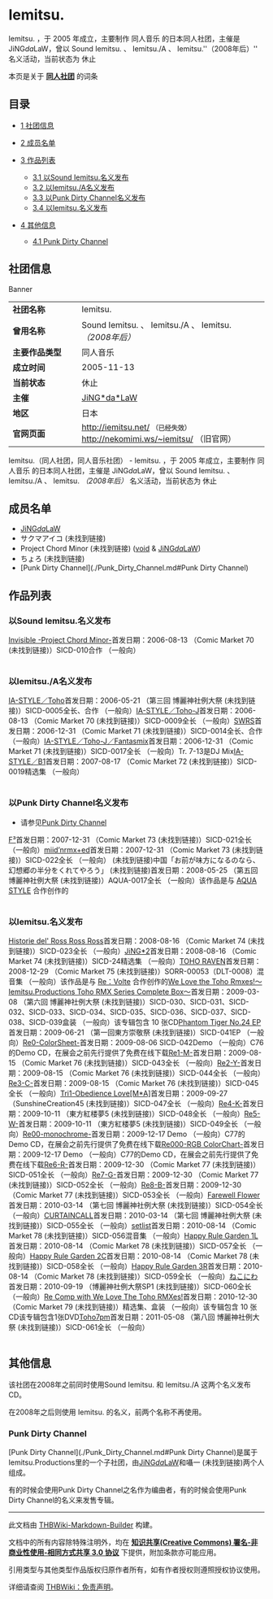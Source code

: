 # Iemitsu.

<!-- source html: G:\repos\THBWiki-Markdown-Builder\THBWikiMarkdown\Temp\main\b\b9\ns0%3AIemitsu%2E.html -->

Iemitsu. ，于 2005 年成立，主要制作 同人音乐 的日本同人社团，主催是 JiNG*da*LaW，曾以 Sound Iemitsu. 、 Iemitsu./A 、 Iemitsu.''（2008年后）'' 名义活动，当前状态为 休止

本页是关于 **[同人社团](./同人社团.md#同人社团)** 的词条

## 目录

- [1 社团信息](#社团信息)
- [2 成员名单](#成员名单)
- [3 作品列表](#作品列表)

  - [3.1 以Sound Iemitsu.名义发布](#以Sound_Iemitsu.名义发布)
  - [3.2 以Iemitsu./A名义发布](#以Iemitsu./A名义发布)
  - [3.3 以Punk Dirty Channel名义发布](#以Punk_Dirty_Channel名义发布)
  - [3.4 以Iemitsu.名义发布](#以Iemitsu.名义发布)



- [4 其他信息](#其他信息)

  - [4.1 Punk Dirty Channel](#Punk_Dirty_Channel)








## 社团信息
[](./文件-Iemitsu._banner.png.md)  [](./文件-Iemitsu._banner.png.md)Banner

<table><tbody><tr><td style="width:120px"><b>社团名称</b></td><td style="min-width:300px"> Iemitsu. </td></tr><tr><td><b>曾用名称</b></td><td> Sound Iemitsu. 、 Iemitsu./A 、 Iemitsu.<i>（2008年后）</i> </td></tr><tr><td><b>主要作品类型</b></td><td>同人音乐</td></tr><tr><td><b>成立时间</b></td><td>2005-11-13</td></tr><tr><td><b>当前状态</b></td><td>休止</td></tr><tr><td><b>主催</b></td><td> <a href="./JiNG-da-LaW.md" class="mw-redirect" title="JiNG*da*LaW">JiNG*da*LaW</a> </td></tr><tr><td><b>地区</b></td><td>日本</td></tr><tr><td><b>官网页面</b></td><td><a rel="nofollow" class="external free" href="http://iemitsu.net/">http://iemitsu.net/</a> <span style="font-family: sans-serif; cursor: default; color:#555; font-size: 0.8em; bottom: 0.1em; font-weight: bold;" title="连接到已经失效网页">（已经失效）</span><br><a rel="nofollow" class="external free" href="http://nekomimi.ws/~iemitsu/">http://nekomimi.ws/~iemitsu/</a> （旧官网）</td></tr></tbody></table>

Iemitsu.（同人社团，同人音乐社团） - Iemitsu. ，于 2005 年成立，主要制作 同人音乐 的日本同人社团，主催是 JiNG*da*LaW，曾以 Sound Iemitsu. 、 Iemitsu./A 、 Iemitsu. *（2008年后）*  名义活动，当前状态为 休止

## 成员名单
- [JiNG*da*LaW](./JiNG-da-LaW.md)
- サクマアイコ (未找到链接)
- Project Chord Minor (未找到链接) ([void](./void.md) &amp; [JiNG*da*LaW](./JiNG-da-LaW.md))
- ちょろ (未找到链接)
- [Punk Dirty Channel](./Punk_Dirty_Channel.md#Punk Dirty Channel)


## 作品列表

### 以Sound Iemitsu.名义发布
[](./Invisible_-Project_Chord_Minor-.md)[Invisible -Project Chord Minor-](./Invisible_-Project_Chord_Minor-.md)首发日期：2006-08-13 （Comic Market 70 (未找到链接)）SICD-010合作 （一般向）
<table><style data-mw-deduplicate="TemplateStyles:r686458">.mw-parser-output .simple_work{display:grid;min-height:calc(120px + 0.5rem);grid-template-columns:calc(120px + 0.5rem)1fr;grid-template-rows:auto 1fr;grid-template-areas:"cover title""cover props";overflow:hidden}.mw-parser-output .simple_work-cover{grid-area:cover;align-self:center;justify-self:center;overflow:hidden;max-width:100%;max-height:100%;padding:0.25rem;word-break:break-all}.mw-parser-output .simple_work-cover a.new{display:block;text-align:center;padding:0.25rem}.mw-parser-output .simple_work-title{grid-area:title;margin-top:0.25rem;padding-left:0.25rem;font-weight:bold}.mw-parser-output .simple_work-props{grid-area:props;padding-left:0.25rem}.mw-parser-output .simple_work-prop{margin:0.125rem 0}</style>
</table>



### 以Iemitsu./A名义发布
[](./IA-STYLE／Toho.md)[IA-STYLE／Toho](./IA-STYLE／Toho.md)首发日期：2006-05-21 （第三回 博麗神社例大祭 (未找到链接)）SICD-0005全长、​合作 （一般向）[](./IA-STYLE／Toho-J.md)[IA-STYLE／Toho-J](./IA-STYLE／Toho-J.md)首发日期：2006-08-13 （Comic Market 70 (未找到链接)）SICD-0009全长 （一般向）[](./SWRS.md)[SWRS](./SWRS.md)首发日期：2006-12-31 （Comic Market 71 (未找到链接)）SICD-0014全长、​合作 （一般向）[](./IA-STYLE／Toho-J／Fantasmix.md)[IA-STYLE／Toho-J／Fantasmix](./IA-STYLE／Toho-J／Fantasmix.md)首发日期：2006-12-31 （Comic Market 71 (未找到链接)）SICD-0017全长 （一般向）Tr. 7-13是DJ Mix[](./IA-STYLE／B1.md)[IA-STYLE／B1](./IA-STYLE／B1.md)首发日期：2007-08-17 （Comic Market 72 (未找到链接)）SICD-0019精选集 （一般向）
<table><link rel="mw-deduplicated-inline-style" href="mw-data:TemplateStyles:r686458">

<link rel="mw-deduplicated-inline-style" href="mw-data:TemplateStyles:r686458">

<link rel="mw-deduplicated-inline-style" href="mw-data:TemplateStyles:r686458">

<link rel="mw-deduplicated-inline-style" href="mw-data:TemplateStyles:r686458">

<link rel="mw-deduplicated-inline-style" href="mw-data:TemplateStyles:r686458">
</table>



### 以Punk Dirty Channel名义发布
- 请参见[Punk Dirty Channel](#Punk_Dirty_Channel)

[](./F³.md)[F³](./F³.md)首发日期：2007-12-31 （Comic Market 73 (未找到链接)）SICD-021全长 （一般向）[](./miid’nrmx+ed.md)[miid’nrmx+ed](./miid’nrmx+ed.md)首发日期：2007-12-31 （Comic Market 73 (未找到链接)）SICD-022全长 （一般向） (未找到链接)中国「お前が味方になるのなら、幻想郷の半分をくれてやろう」 (未找到链接)首发日期：2008-05-25 （第五回 博麗神社例大祭 (未找到链接)）AQUA-0017全长 （一般向）该作品是与 [AQUA STYLE](./AQUA_STYLE.md) 合作创作的
<table><link rel="mw-deduplicated-inline-style" href="mw-data:TemplateStyles:r686458">

<link rel="mw-deduplicated-inline-style" href="mw-data:TemplateStyles:r686458">

<link rel="mw-deduplicated-inline-style" href="mw-data:TemplateStyles:r686458">
</table>



### 以Iemitsu.名义发布
[](./Historie_del'_Ross_Ross_Ross.md)[Historie del' Ross Ross Ross](./Historie_del'_Ross_Ross_Ross.md)首发日期：2008-08-16 （Comic Market 74 (未找到链接)）SICD-023全长 （一般向）[](./JiNG＊2.md)[JiNG*2](./JiNG＊2.md)首发日期：2008-08-16 （Comic Market 74 (未找到链接)）SICD-24精选集 （一般向）[](./TOHO_RAVEN.md)[TOHO RAVEN](./TOHO_RAVEN.md)首发日期：2008-12-29 （Comic Market 75 (未找到链接)）SORR-00053（DLT-0008）混音集 （一般向）该作品是与 [Re：Volte](./Re：Volte.md) 合作创作的[](./We_Love_the_Toho_Rmxes!～Iemitsu.Productions_Toho_RMX_Series_Complete_Box～.md)[We Love the Toho Rmxes!～Iemitsu.Productions Toho RMX Series Complete Box～](./We_Love_the_Toho_Rmxes!～Iemitsu.Productions_Toho_RMX_Series_Complete_Box～.md)首发日期：2009-03-08 （第六回 博麗神社例大祭 (未找到链接)）SICD-030、​SICD-031、​SICD-032、​SICD-033、​SICD-034、​SICD-035、​SICD-036、​SICD-037、​SICD-038、​SICD-039盒装 （一般向）该专辑包含 10 张CD[](./Phantom_Tiger_No.24_EP.md)[Phantom Tiger No.24 EP](./Phantom_Tiger_No.24_EP.md)首发日期：2009-06-21 （第一回東方崇敬祭 (未找到链接)）SICD-041EP （一般向）[](./Re0-ColorSheet-.md)[Re0-ColorSheet-](./Re0-ColorSheet-.md)首发日期：2009-08-06 SICD-042Demo （一般向）C76的Demo CD，在展会之前先行提供了免费在线下载[](./Re1-M-.md)[Re1-M-](./Re1-M-.md)首发日期：2009-08-15 （Comic Market 76 (未找到链接)）SICD-043全长 （一般向）[](./Re2-Y-.md)[Re2-Y-](./Re2-Y-.md)首发日期：2009-08-15 （Comic Market 76 (未找到链接)）SICD-044全长 （一般向）[](./Re3-C-.md)[Re3-C-](./Re3-C-.md)首发日期：2009-08-15 （Comic Market 76 (未找到链接)）SICD-045全长 （一般向）[](./Tri1－Obedience_Love［M＊A］.md)[Tri1-Obedience Love[M*A]](./Tri1－Obedience_Love［M＊A］.md)首发日期：2009-09-27 （SunshineCreation45 (未找到链接)）SICD-047全长 （一般向）[](./Re4-K-.md)[Re4-K-](./Re4-K-.md)首发日期：2009-10-11 （東方紅楼夢5 (未找到链接)）SICD-048全长 （一般向）[](./Re5-W-.md)[Re5-W-](./Re5-W-.md)首发日期：2009-10-11 （東方紅楼夢5 (未找到链接)）SICD-049全长 （一般向）[](./Re00-monochrome-.md)[Re00-monochrome-](./Re00-monochrome-.md)首发日期：2009-12-17 Demo （一般向）C77的Demo CD，在展会之前先行提供了免费在线下载[](./Re000-RGB_ColorChart-.md)[Re000-RGB ColorChart-](./Re000-RGB_ColorChart-.md)首发日期：2009-12-17 Demo （一般向）C77的Demo CD，在展会之前先行提供了免费在线下载[](./Re6-R-.md)[Re6-R-](./Re6-R-.md)首发日期：2009-12-30 （Comic Market 77 (未找到链接)）SICD-051全长 （一般向）[](./Re7-G-.md)[Re7-G-](./Re7-G-.md)首发日期：2009-12-30 （Comic Market 77 (未找到链接)）SICD-052全长 （一般向）[](./Re8-B-.md)[Re8-B-](./Re8-B-.md)首发日期：2009-12-30 （Comic Market 77 (未找到链接)）SICD-053全长 （一般向）[](./Farewell_Flower（Iemitsu.）.md)[Farewell Flower](./Farewell_Flower（Iemitsu.）.md)首发日期：2010-03-14 （第七回 博麗神社例大祭 (未找到链接)）SICD-054全长 （一般向）[](./CURTAINCALL（Iemitsu.）.md)[CURTAINCALL](./CURTAINCALL（Iemitsu.）.md)首发日期：2010-03-14 （第七回 博麗神社例大祭 (未找到链接)）SICD-055全长 （一般向）[](./setlist.md)[setlist](./setlist.md)首发日期：2010-08-14 （Comic Market 78 (未找到链接)）SICD-056混音集 （一般向）[](./Happy_Rule_Garden_1L.md)[Happy Rule Garden 1L](./Happy_Rule_Garden_1L.md)首发日期：2010-08-14 （Comic Market 78 (未找到链接)）SICD-057全长 （一般向）[](./Happy_Rule_Garden_2C.md)[Happy Rule Garden 2C](./Happy_Rule_Garden_2C.md)首发日期：2010-08-14 （Comic Market 78 (未找到链接)）SICD-058全长 （一般向）[](./Happy_Rule_Garden_3R.md)[Happy Rule Garden 3R](./Happy_Rule_Garden_3R.md)首发日期：2010-08-14 （Comic Market 78 (未找到链接)）SICD-059全长 （一般向）[](./ねこにわ.md)[ねこにわ](./ねこにわ.md)首发日期：2010-09-19 （博麗神社例大祭SP1 (未找到链接)）SICD-060全长 （一般向）[](./Re_Comp_with_We_Love_The_Toho_RMXes!.md)[Re Comp with We Love The Toho RMXes!](./Re_Comp_with_We_Love_The_Toho_RMXes!.md)首发日期：2010-12-30 （Comic Market 79 (未找到链接)）精选集、​盒装 （一般向）该专辑包含 10 张CD该专辑包含1张DVD[](./Toho7pm.md)[Toho7pm](./Toho7pm.md)首发日期：2011-05-08 （第八回 博麗神社例大祭 (未找到链接)）SICD-061全长 （一般向）
<table><link rel="mw-deduplicated-inline-style" href="mw-data:TemplateStyles:r686458">

<link rel="mw-deduplicated-inline-style" href="mw-data:TemplateStyles:r686458">

<link rel="mw-deduplicated-inline-style" href="mw-data:TemplateStyles:r686458">

<link rel="mw-deduplicated-inline-style" href="mw-data:TemplateStyles:r686458">

<link rel="mw-deduplicated-inline-style" href="mw-data:TemplateStyles:r686458">

<link rel="mw-deduplicated-inline-style" href="mw-data:TemplateStyles:r686458">

<link rel="mw-deduplicated-inline-style" href="mw-data:TemplateStyles:r686458">

<link rel="mw-deduplicated-inline-style" href="mw-data:TemplateStyles:r686458">

<link rel="mw-deduplicated-inline-style" href="mw-data:TemplateStyles:r686458">

<link rel="mw-deduplicated-inline-style" href="mw-data:TemplateStyles:r686458">

<link rel="mw-deduplicated-inline-style" href="mw-data:TemplateStyles:r686458">

<link rel="mw-deduplicated-inline-style" href="mw-data:TemplateStyles:r686458">

<link rel="mw-deduplicated-inline-style" href="mw-data:TemplateStyles:r686458">

<link rel="mw-deduplicated-inline-style" href="mw-data:TemplateStyles:r686458">

<link rel="mw-deduplicated-inline-style" href="mw-data:TemplateStyles:r686458">

<link rel="mw-deduplicated-inline-style" href="mw-data:TemplateStyles:r686458">

<link rel="mw-deduplicated-inline-style" href="mw-data:TemplateStyles:r686458">

<link rel="mw-deduplicated-inline-style" href="mw-data:TemplateStyles:r686458">

<link rel="mw-deduplicated-inline-style" href="mw-data:TemplateStyles:r686458">

<link rel="mw-deduplicated-inline-style" href="mw-data:TemplateStyles:r686458">

<link rel="mw-deduplicated-inline-style" href="mw-data:TemplateStyles:r686458">

<link rel="mw-deduplicated-inline-style" href="mw-data:TemplateStyles:r686458">

<link rel="mw-deduplicated-inline-style" href="mw-data:TemplateStyles:r686458">

<link rel="mw-deduplicated-inline-style" href="mw-data:TemplateStyles:r686458">

<link rel="mw-deduplicated-inline-style" href="mw-data:TemplateStyles:r686458">

<link rel="mw-deduplicated-inline-style" href="mw-data:TemplateStyles:r686458">
</table>



## 其他信息
  
该社团在2008年之前同时使用Sound Iemitsu. 和 Iemitsu./A 这两个名义发布CD。  

在2008年之后则使用 Iemitsu. 的名义，前两个名称不再使用。
  


### Punk Dirty Channel
  
[Punk Dirty Channel](./Punk_Dirty_Channel.md#Punk Dirty Channel)是属于Iemitsu.Productions里的一个子社团，由[JiNG*da*LaW](./JiNG-da-LaW.md)和囁一 (未找到链接)两个人组成。  

有的时候会使用Punk Dirty Channel之名作为编曲者，有的时候会使用Punk Dirty Channel的名义来发售专辑。  

  





---

此文档由 [THBWiki-Markdown-Builder](https://github.com/Delsin-Yu/THBWiki-Markdown-Builder) 构建。

文档中的所有内容除特殊注明外，均在 [**知识共享(Creative Commons) 署名-非商业性使用-相同方式共享 3.0 协议**](https://creativecommons.org/licenses/by-sa/3.0/deed.zh-hans) 下提供，附加条款亦可能应用。

引用类型与其他类型作品版权归原作者所有，如有作者授权则遵照授权协议使用。

详细请查阅 [THBWiki：免责声明](https://thbwiki.cc/THBWiki:%E5%85%8D%E8%B4%A3%E5%A3%B0%E6%98%8E)。

